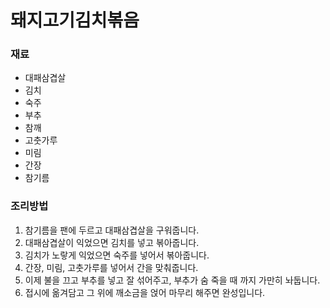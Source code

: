 # 돼지고기김치볶음

### 재료

- 대패삼겹살
- 김치
- 숙주
- 부추
- 참깨
- 고춧가루
- 미림
- 간장
- 참기름



### 조리방법

1. 참기름을 팬에 두르고 대패삼겹살을 구워줍니다.
2. 대패삼겹살이 익었으면 김치를 넣고 볶아줍니다.
3. 김치가 노랗게 익었으면 숙주를 넣어서 볶아줍니다.
4. 간장, 미림, 고춧가루를 넣어서 간을 맞춰줍니다.
5. 이제 불을 끄고 부추를 넣고 잘 섞어주고, 부추가 숨 죽을 때 까지 가만히 놔둡니다.
6. 접시에 옮겨담고 그 위에 깨소금을 얹어 마무리 해주면 완성입니다.